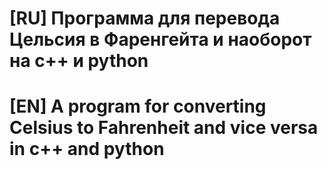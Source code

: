 # [RU] Программа для перевода Цельсия в Фаренгейта и наоборот на c++ и python

# [EN] A program for converting Celsius to Fahrenheit and vice versa in c++ and python
